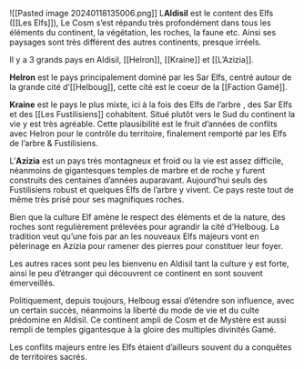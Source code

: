 ![[Pasted image 20240118135006.png]]
L**Aldisil** est le content des Elfs ([[Les Elfs]]), Le Cosm s’est répandu très profondément dans tous les éléments du continent, la végétation, les roches, la faune etc. Ainsi ses paysages sont très différent des autres continents, presque irréels.

Il y a 3 grands pays en Aldisil, [[Helron]], [[Kraine]] et [[L’Azizia]].

**Helron** est le pays principalement dominé par les Sar Elfs, centré autour de la grande cité d’[[Helboug]], cette cité est le coeur de la [[Faction Gamé]].

**Kraine** est le pays le plus mixte, ici à la fois des Elfs de l’arbre , des Sar Elfs et des [[Les Fustilisiens]] cohabitent. Situé plutôt vers le Sud du continent la vie y est très agréable. Cette plausibilité est le fruit d’années de conflits avec Helron pour le contrôle du territoire, finalement remporté par les Elfs de l’arbre & Fustilisiens.

L’**Azizia** est un pays très montagneux et froid ou la vie est assez difficile, néanmoins de gigantesques temples de marbre et de roche y furent construits des centaines d’années auparavant. Aujourd’hui seuls des Fustilisiens robust et quelques Elfs de l’arbre y vivent. Ce pays reste tout de même très prisé pour ses magnifiques roches.

Bien que la culture Elf amène le respect des éléments et de la nature, des roches sont regulièrement prélevées pour agrandir la cité d’Helboug. La tradition veut qu’une fois par an les nouveaux Elfs majeurs vont en pèlerinage en Azizia pour ramener des pierres pour  constituer leur foyer.

Les autres races sont peu les bienvenu en Aldisil tant la culture y est forte, ainsi le peu d’étranger qui découvrent ce continent en sont souvent émerveillés.

Politiquement, depuis toujours, Helboug essai d’étendre son influence, avec un certain succès, néanmoins la liberté du mode de vie et du culte prédomine en Aldisil. Ce continent ampli de Cosm et de Mystère est aussi rempli de temples gigantesque à la gloire des multiples divinités Gamé.

Les conflits majeurs entre les Elfs étaient d’ailleurs souvent du a conquêtes de territoires sacrés.



